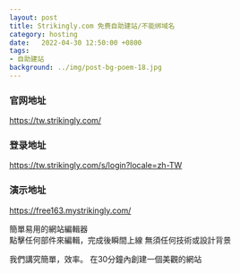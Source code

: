 ```yaml
---
layout: post
title: Strikingly.com 免费自助建站/不能绑域名
category: hosting
date:   2022-04-30 12:50:00 +0800
tags:
- 自助建站
background: ../img/post-bg-poem-18.jpg
---
```



### 官网地址
https://tw.strikingly.com/

### 登录地址
https://tw.strikingly.com/s/login?locale=zh-TW

### 演示地址
https://free163.mystrikingly.com/

簡單易用的網站編輯器<br>
點擊任何部件來編輯，完成後瞬間上線 無須任何技術或設計背景

我們講究簡單，效率。 在30分鐘內創建一個美觀的網站